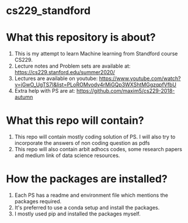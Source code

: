 # cs229_standford

# What this repository is about?

1. This is my attempt to learn Machine learning from Standford course CS229.
2. Lecture notes and Problem sets are available at: https://cs229.stanford.edu/summer2020/
3. Lectures are available on youtube: https://www.youtube.com/watch?v=jGwO_UgTS7I&list=PLoROMvodv4rMiGQp3WXShtMGgzqpfVfbU
4. Extra help with PS are at: https://github.com/maxim5/cs229-2018-autumn

# What this repo will contain?

1. This repo will contain mostly coding solution of PS. I will also try to incorporate the answers of non coding question as pdfs
2. This repo will also contain arbit adhocs codes, some research papers and medium link of data science resources.

# How the packages are installed?

1. Each PS has a readme and environment file which mentions the packages required.
2. It's preferred to use a conda setup and install the packages.
3. I mostly used pip and installed the packages myself.

   
